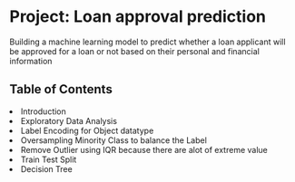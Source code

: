 # Project: Loan approval prediction
Building a machine learning model to predict whether a loan applicant will be approved for a loan or not based on their personal and financial information

## Table of Contents

<li>Introduction 
<li> Exploratory Data Analysis
<li> Label Encoding for Object datatype
<li> Oversampling Minority Class to balance the Label
<li> Remove Outlier using IQR because there are alot of extreme value
<li> Train Test Split
<li> Decision Tree
